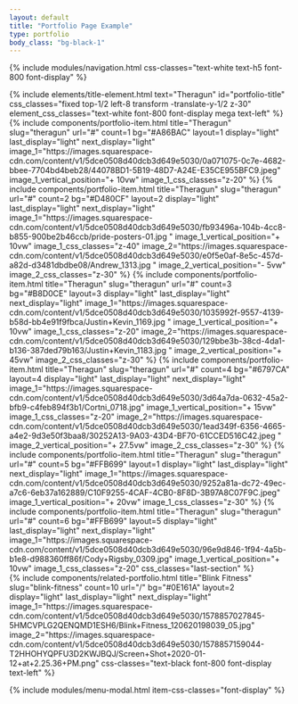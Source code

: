 ```yaml
---
layout: default
title: "Portfolio Page Example"
type: portfolio
body_class: "bg-black-1"
---
```


{% include modules/navigation.html css-classes="text-white text-h5 font-800 font-display" %}
<div id="gallery" class="portfolio-items relative">
    {% include elements/title-element.html 
        text="Theragun"
        id="portfolio-title"
        css_classes="fixed top-1/2 left-8 transform -translate-y-1/2 z-30"
        element_css_classes="text-white font-800 font-display mega text-left" 
    %}
    {% include components/portfolio-item.html 
        title="Theragun" slug="theragun" url="#" count=1 bg="#A86BAC"
        layout=1 display="light" last_display="light" next_display="light"
        image_1="https://images.squarespace-cdn.com/content/v1/5dce0508d40dcb3d649e5030/0a071075-0c7e-4682-bbee-7704bd4beb28/44078BD1-5B19-48D7-A24E-E35CE955BFC9.jpeg"
        image_1_vertical_position="+ 10vw" image_1_css_classes="z-20"
    %}
    {% include components/portfolio-item.html 
        title="Theragun" slug="theragun" url="#" count=2 bg="#D480CF"
        layout=2 display="light" last_display="light" next_display="light"
        image_1="https://images.squarespace-cdn.com/content/v1/5dce0508d40dcb3d649e5030/fb93496a-104b-4cc8-b855-900be2b46ccb/pride-posters-01.jpg "
        image_1_vertical_position="+ 10vw" image_1_css_classes="z-40"
        image_2="https://images.squarespace-cdn.com/content/v1/5dce0508d40dcb3d649e5030/e0f5e0af-8e5c-457d-a82d-d3481dbdbe08/Andrew_1313.jpg "
        image_2_vertical_position="- 5vw" image_2_css_classes="z-30"
    %}
    {% include components/portfolio-item.html 
        title="Theragun" slug="theragun" url="#" count=3 bg="#B8D0CE"
        layout=3 display="light" last_display="light" next_display="light"
        image_1="https://images.squarespace-cdn.com/content/v1/5dce0508d40dcb3d649e5030/1035992f-9557-4139-b58d-bb4e91f9fbca/Justin+Kevin_1169.jpg "
        image_1_vertical_position="+ 10vw" image_1_css_classes="z-20"
        image_2="https://images.squarespace-cdn.com/content/v1/5dce0508d40dcb3d649e5030/129bbe3b-38cd-4da1-b136-387ded79b163/Justin+Kevin_1183.jpg "
        image_2_vertical_position="+ 45vw" image_2_css_classes="z-30"
    %}
    {% include components/portfolio-item.html 
        title="Theragun" slug="theragun" url="#" count=4 bg="#6797CA"
        layout=4 display="light" last_display="light" next_display="light"
        image_1="https://images.squarespace-cdn.com/content/v1/5dce0508d40dcb3d649e5030/3d64a7da-0632-45a2-bfb9-c4feb894f3b1/Cortni_0718.jpg"
        image_1_vertical_position="+ 15vw" image_1_css_classes="z-20"
        image_2="https://images.squarespace-cdn.com/content/v1/5dce0508d40dcb3d649e5030/1ead349f-6356-4665-a4e2-9d3e50f3baa8/30252A13-9A03-43D4-BF70-61CCED516C42.jpeg "
        image_2_vertical_position="+ 27.5vw" image_2_css_classes="z-30"
    %}
    {% include components/portfolio-item.html 
        title="Theragun" slug="theragun" url="#" count=5 bg="#FFB699"
        layout=1 display="light" last_display="light" next_display="light"
        image_1="https://images.squarespace-cdn.com/content/v1/5dce0508d40dcb3d649e5030/9252a81a-dc72-49ec-a7c6-6eb37a162889/C10F9255-4CAF-4CB0-8F8D-3B97A8C07F9C.jpeg"
        image_1_vertical_position="+ 20vw" image_1_css_classes="z-30"
    %}
    {% include components/portfolio-item.html 
        title="Theragun" slug="theragun" url="#" count=6 bg="#FFB699"
        layout=5 display="light" last_display="light" next_display="light"
        image_1="https://images.squarespace-cdn.com/content/v1/5dce0508d40dcb3d649e5030/96e9d846-1f94-4a5b-b1e8-d988360ff86f/Cody+Rigsby_0309.jpg"
        image_1_vertical_position="+ 10vw" image_1_css_classes="z-20"
        css_classes="last-section"
    %}
</div>
<div id="related-projects" class="portfolio-items relative">
    {% include components/related-portfolio.html 
        title="Blink Fitness" slug="blink-fitness" count=10 url="/" bg="#0E161A"
        layout=2 display="light" last_display="light" next_display="light"
        image_1="https://images.squarespace-cdn.com/content/v1/5dce0508d40dcb3d649e5030/1578857027845-5HMCVPLG2QENQMD1ESH6/Blink+Fitness_120620198039_05.jpg"
        image_2="https://images.squarespace-cdn.com/content/v1/5dce0508d40dcb3d649e5030/1578857159044-T2HHOHYQPFU3D2KWJBQJ/Screen+Shot+2020-01-12+at+2.25.36+PM.png"
        css-classes="text-black font-800 font-display text-left" 
    %}
</div>

{% include modules/menu-modal.html item-css-classes="font-display" %}